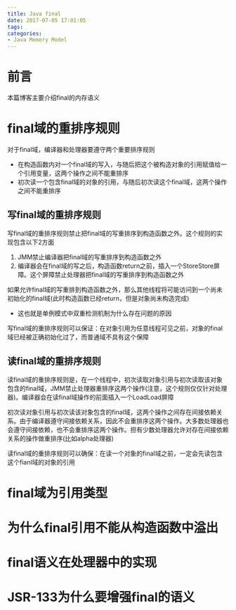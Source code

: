 ```yaml
---
title: Java final
date: 2017-07-05 17:01:05
tags:
categories:
- Java Memory Model
---
```



# 前言

本篇博客主要介绍final的内存语义


<!--more-->


# final域的重排序规则

对于final域，编译器和处理器要遵守两个重要排序规则

* 在构造函数内对一个final域的写入，与随后把这个被构造对象的引用赋值给一个引用变量，这两个操作之间不能重排序
* 初次读一个包含final域的对象的引用，与随后初次读这个final域，这两个操作之间不能重排序

## 写final域的重排序规则

写final域的重排序规则禁止把final域的写重排序到构造函数之外。这个规则的实现包含以下2方面

1. JMM禁止编译器把final域的写重排序到构造函数之外
1. 编译器会在final域的写之后，构造函数return之前，插入一个StoreStore屏障。这个屏障禁止处理器把final域的写重排序到构造函数之外


如果允许final域的写重排到构造函数之外，那么其他线程将可能访问到一个尚未初始化的final域(此时构造函数已经return，但是对象尚未构造完成)
* 这也就是单例模式中双重检测机制为什么存在问题的原因

写final域的重排序规则可以保证：在对象引用为任意线程可见之前，对象的final域已经被正确初始化过了，而普通域不具有这个保障

## 读final域的重排序规则

读final域的重排序规则是，在一个线程中，初次读取对象引用与初次读取该对象包含的final域，JMM禁止处理器重排序这两个操作(注意，这个规则仅仅针对处理器)。编译器会在读final域操作的前面插入一个LoadLoad屏障

初次读对象引用与初次读该对象包含的final域，这两个操作之间存在间接依赖关系。由于编译器遵守间接依赖关系，因此不会重排序这两个操作。大多数处理器也会遵守间接依赖，也不会重排序这两个操作。担有少数处理器允许对存在间接依赖关系的操作做重排序(比如alpha处理器)

读final域的重排序规则可以确保：在读一个对象的final域之前，一定会先读包含这个fianl域的对象的引用

# final域为引用类型


# 为什么final引用不能从构造函数中溢出


# final语义在处理器中的实现


# JSR-133为什么要增强final的语义